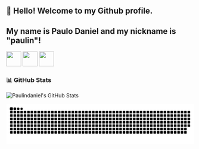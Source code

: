  ## 👋 Hello! Welcome to my Github profile.
 ## My name is Paulo Daniel and my nickname is "paulin"!

<img loading="lazy" src="https://cdn.jsdelivr.net/gh/devicons/devicon/icons/git/git-original.svg" width="40" height="40"/> <img loading="lazy" src="https://cdn0.iconfinder.com/data/icons/social-network-9/50/22-1024.png" width="40" height="40"/> <img loading="lazy" src="https://media.discordapp.net/attachments/1339053541611802696/1356583421513826457/vecteezy_javascript-logo-png-javascript-icon-transparent-png_27127463.png?ex=67ed1843&is=67ebc6c3&hm=f6c90fbab90df42ab3aefbd194ca20f2a38c29f96abdaa65b718388a1f353612&=&format=webp&quality=lossless&width=833&height=833" width="40" height="40"/>

### 📊 GitHub Stats

![Paulindaniel's GitHub Stats](https://github-readme-stats.vercel.app/api?username=paulindaniel&show_icons=true&theme=radical)

<picture align="center">
  <source media="(prefers-color-scheme: dark)" srcset="https://raw.githubusercontent.com/mari4souza/mari4souza/output/github-contribution-grid-snake-dark.svg">
  <source media="(prefers-color-scheme: light)" srcset="https://raw.githubusercontent.com/mari4souza/mari4souza/output/github-contribution-grid-snake-dark.svg">
  <img align="center" alt="github contribution grid snake animation" src="https://raw.githubusercontent.com/mari4souza/mari4souza/output/github-contribution-grid-snake.svg">
</picture>



